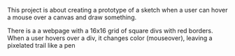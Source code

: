 This project is about creating a prototype of a sketch when a user can hover a mouse over a canvas and draw something. 

There is a a webpage with a 16x16 grid of square divs with red borders.
When a user hovers over a div, it changes color (mouseover), leaving a pixelated trail like a pen


